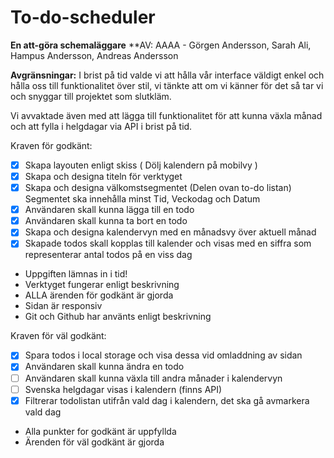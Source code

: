 # To-do-scheduler
**En att-göra schemaläggare**
**AV: AAAA - Görgen Andersson, Sarah Ali, Hampus Andersson, Andreas Andersson

**Avgränsningar:** I brist på tid valde vi att hålla vår interface väldigt enkel och hålla oss till funktionalitet över stil, vi tänkte att om vi känner för det så tar vi och snyggar till projektet som slutkläm.

Vi avvaktade även med att lägga till funktionalitet för att kunna växla månad och att fylla i helgdagar via API i brist på tid.

Kraven för godkänt: 

- [X] Skapa layouten enligt skiss ( Dölj kalendern på mobilvy )
- [X] Skapa och designa titeln för verktyget
- [X] Skapa och designa välkomstsegmentet (Delen ovan to-do listan) Segmentet ska innehålla minst Tid, Veckodag och Datum
- [X] Användaren skall kunna lägga till en todo
- [x] Användaren skall kunna ta bort en todo
- [X] Skapa och designa kalendervyn med en månadsvy över aktuell månad
- [x] Skapade todos skall kopplas till kalender och visas med en siffra som representerar antal todos på en viss dag

* Uppgiften lämnas in i tid!
* Verktyget fungerar enligt beskrivning
* ALLA ärenden för godkänt är gjorda
* Sidan är responsiv
* Git och Github har använts enligt beskrivning

Kraven för väl godkänt:

- [X] Spara todos i local storage och visa dessa vid omladdning av sidan
- [x] Användaren skall kunna ändra en todo
- [ ] Användaren skall kunna växla till andra månader i kalendervyn
- [ ] Svenska helgdagar visas i kalendern (finns API)
- [X] Filtrerar todolistan utifrån vald dag i kalendern, det ska gå avmarkera vald dag

* Alla punkter for godkänt är uppfyllda
* Ärenden för väl godkänt är gjorda

